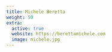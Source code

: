 ```yaml
---
title: Michele Beretta
weight: 50
extra:
  active: true
  website: https://berettamichele.com
  image: michele.jpg
---
```

